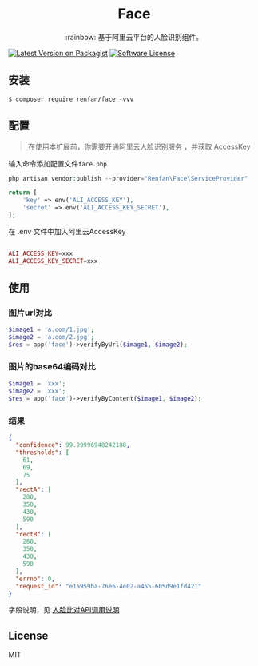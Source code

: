 <h1 align="center"> Face </h1>

<p align="center">:rainbow: 基于阿里云平台的人脸识别组件。</p>

[![Latest Version on Packagist](https://img.shields.io/packagist/v/renfan/face.svg?style=flat-square)](https://packagist.org/packages/renfan/face)
[![Software License](https://img.shields.io/badge/license-MIT-brightgreen.svg?style=flat-square)](LICENSE.md)

## 安装

```shell
$ composer require renfan/face -vvv
```

## 配置

> 在使用本扩展前，你需要开通阿里云人脸识别服务 [](https://face.data.aliyun.com/console)，并获取 AccessKey

输入命令添加配置文件`face.php`

```php
php artisan vendor:publish --provider="Renfan\Face\ServiceProvider"
```
```php
return [
    'key' => env('ALI_ACCESS_KEY'),
    'secret' => env('ALI_ACCESS_KEY_SECRET'),
];
```
在 .env 文件中加入阿里云AccessKey
```php

ALI_ACCESS_KEY=xxx
ALI_ACCESS_KEY_SECRET=xxx
```

## 使用

### 图片url对比
```php
$image1 = 'a.com/1.jpg';
$image2 = 'a.com/2.jpg';
$res = app('face')->verifyByUrl($image1, $image2);
```

### 图片的base64编码对比
```php
$image1 = 'xxx';
$image2 = 'xxx';
$res = app('face')->verifyByContent($image1, $image2);
```

### 结果
```json
{
  "confidence": 99.99996948242188,
  "thresholds": [
    61,
    69,
    75
  ],
  "rectA": [
    280,
    350,
    430,
    590
  ],
  "rectB": [
    280,
    350,
    430,
    590
  ],
  "errno": 0,
  "request_id": "e1a959ba-76e6-4e02-a455-605d9e1fd421"
}

```
字段说明，见 [人脸比对API调用说明](https://help.aliyun.com/knowledge_detail/53535.html)

## License

MIT